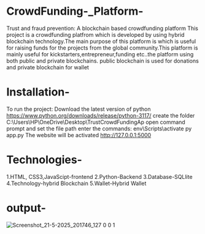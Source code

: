 # CrowdFunding-_Platform-
Trust and fraud prevention: A blockchain based crowdfunding platform 
 This project is a crowdfunding platfrom which is developed by using  hybrid blockchain technology.The main purpose of this platform is which is useful for raising funds for the projects from the global community.This platform is mainly useful for kickstarters,entrepreneur,funding  etc..the platform using both public and private blockchains. public blockchain is used for donations and private blockchain for wallet 
 # Installation-
 To run the project:
 Download the latest version of python https://www.python.org/downloads/release/python-3117/
 create the folder C:\Users\HP\OneDrive\Desktop\TrustCrowdFundingAp
 open command prompt and set the  file path
 enter the commands:
    env\Scripts\activate
    py app.py
The website will be activated  http://127.0.0.1:5000
# Technologies-
1.HTML, CSS3,JavaScipt-frontend
2.Python-Backend
3.Database-SQLlite 
4.Technology-hybrid Blockchain 
5.Wallet-Hybrid Wallet
# output-
![Screenshot_21-5-2025_201746_127 0 0 1](https://github.com/user-attachments/assets/4bcb3e94-1471-4b2f-97c7-733a5b0c8179)


   
 
